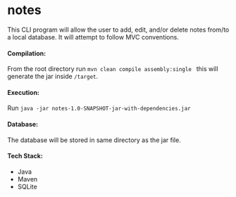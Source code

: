 # notes

This CLI program will allow the user to add, edit, and/or delete notes from/to a local database.
It will attempt to follow MVC conventions.

#### Compilation:

From the root directory run `mvn clean compile assembly:single ` this will generate the jar inside `/target`.

#### Execution:

Run `java -jar notes-1.0-SNAPSHOT-jar-with-dependencies.jar`

#### Database:

The database will be stored in same directory as the jar file.

#### Tech Stack:
- Java
- Maven
- SQLite